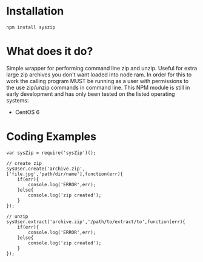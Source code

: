 Installation
=============
    npm install syszip

What does it do?
=============

Simple wrapper for performing command line zip and unzip. Useful for extra large zip archives you don't want loaded into node ram. In order for this to work the calling program MUST be running as a user with permissions to the use zip/unzip commands in command line. This NPM module is still in early development and has only been tested on the listed operating systems:

 - CentOS 6

Coding Examples
=============
    var sysZip = require('sysZip')();

    // create zip
    sysUser.create('archive.zip',['file.jpg','path/dir/name'],function(err){
    	if(err){
    		console.log('ERROR',err);
    	}else{
    		console.log('zip created');
    	}
    });

    // unzip
    sysUser.extract('archive.zip','/path/to/extract/to',function(err){
        if(err){
            console.log('ERROR',err);
        }else{
            console.log('zip created');
        }
    });